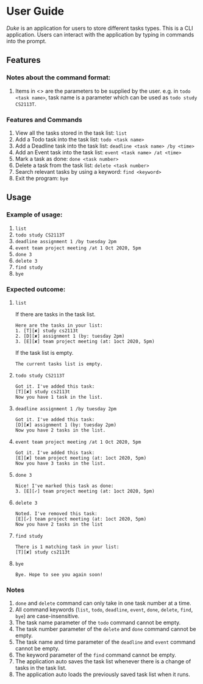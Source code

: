 # User Guide
_Duke_ is an application for users to store different tasks types.
This is a CLI application. Users can interact with the application by typing in commands into the prompt.
## Features 
### Notes about the command format:
1. Items in <> are the parameters to be supplied by the user.
   e.g. in `todo <task name>`, task name is a parameter which can be used as `todo study CS2113T`.

### Features and Commands
1. View all the tasks stored in the task list: `list`
1. Add a Todo task into the task list: `todo <task name>` 
1. Add a Deadline task into the task list: `deadline <task name> /by <time>` 
1. Add an Event task into the task list: `event <task name> /at <time>` 
1. Mark a task as done: `done <task number>` 
1. Delete a task from the task list: `delete <task number>` 
1. Search relevant tasks by using a keyword: `find <keyword>` 
1. Exit the program: `bye`
    
## Usage

### Example of usage: 

1. `list`
1. `todo study CS2113T`
1. `deadline assignment 1 /by tuesday 2pm`
1. `event team project meeting /at 1 Oct 2020, 5pm`
1. `done 3`
1. `delete 3`
1. `find study`
1. `bye`

### Expected outcome:

1. `list`

    If there are tasks in the task list.
    
    ```
    Here are the tasks in your list:
    1. [T][✘] study cs2113t
    2. [D][✘] assignment 1 (by: tuesday 2pm)
    3. [E][✘] team project meeting (at: 1oct 2020, 5pm)
    ```

    If the task list is empty.
    
    ```
    The current tasks list is empty.
    ```
   
1. `todo study CS2113T`

    ```
    Got it. I've added this task:
    [T][✘] study cs2113t
    Now you have 1 task in the list.
    ```
   
1. `deadline assignment 1 /by tuesday 2pm`

    ```
    Got it. I've added this task:
    [D][✘] assignment 1 (by: tuesday 2pm)
    Now you have 2 tasks in the list.
    ```
   
1. `event team project meeting /at 1 Oct 2020, 5pm`

    ```
    Got it. I've added this task:
    [E][✘] team project meeting (at: 1oct 2020, 5pm)
    Now you have 3 tasks in the list.
    ```
   
1. `done 3`

    ```
    Nice! I've marked this task as done:
    3. [E][✓] team project meeting (at: 1oct 2020, 5pm)
    ```
   
1. `delete 3`

    ```
    Noted. I've removed this task:
    [E][✓] team project meeting (at: 1oct 2020, 5pm)
    Now you have 2 tasks in the list
    ```
   
1. `find study`

    ```
    There is 1 matching task in your list:
    [T][✘] study cs2113t
    ```
   
1. `bye`

    ```
    Bye. Hope to see you again soon!
    ```
   
### Notes

1. `done` and `delete` command can only take in one task number at a time.
1. All command keywords (`list`, `todo`, `deadline`, `event`, `done`, `delete`, `find`, `bye`) are case-insensitive.
1. The task name parameter of the `todo` command cannot be empty.
1. The task number parameter of the `delete` and `done` command cannot be empty.
1. The task name and time parameter of the `deadline` and `event` command cannot be empty.
1. The keyword parameter of the `find` command cannot be empty.
1. The application auto saves the task list whenever there is a change of tasks in the task list.
1. The application auto loads the previously saved task list when it runs.